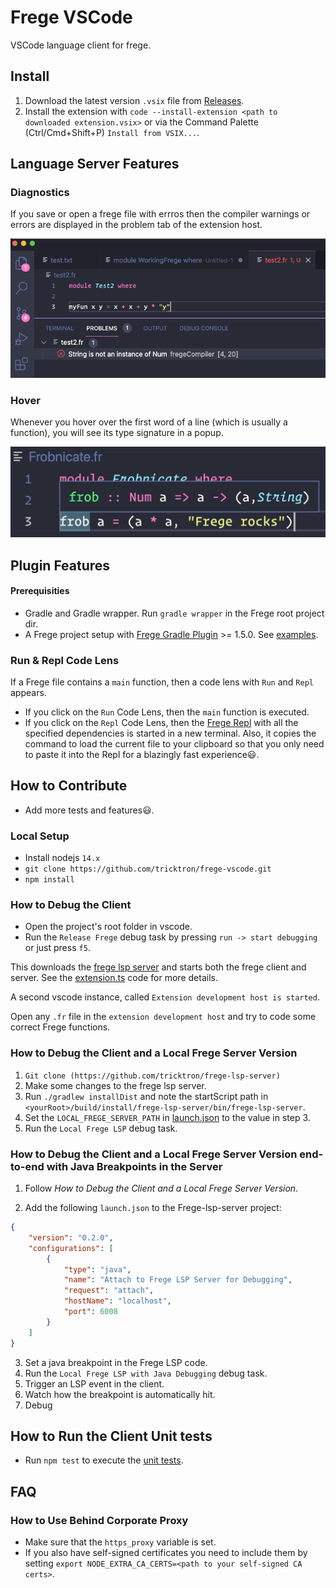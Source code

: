 # Frege VSCode
VSCode language client for frege.

## Install
1. Download the latest version `.vsix` file from [Releases](https://github.com/tricktron/frege-vscode/releases).
2. Install the extension with `code --install-extension <path to downloaded extension.vsix>` or via the Command Palette (Ctrl/Cmd+Shift+P) `Install from VSIX...`.

## Language Server Features

### Diagnostics
If you save or open a frege file with errros then the compiler warnings or errors are displayed in the problem tab of the extension host.

![diagnostics](.img/diagnostics.png)

### Hover

Whenever you hover over the first word of a line (which is usually a function), you will see its type signature in a popup.

![hover](.img/frob-hover.png)

## Plugin Features

#### Prerequisities

- Gradle and Gradle wrapper. Run `gradle wrapper` in the Frege root project dir.
- A Frege project setup with [Frege Gradle Plugin](https://github.com/tricktron/frege-gradle-plugin) >= 1.5.0. See [examples](./examples).

### Run & Repl Code Lens

If a Frege file contains a `main` function, then a code lens with `Run` and `Repl` appears.

- If you click on the `Run` Code Lens, then the `main` function is executed.
- If you click on the `Repl` Code Lens, then the [Frege Repl](https://github.com/Frege/frege-repl) with all the specified dependencies is started in a new terminal. Also, it copies the command to load the current file to your clipboard so that you only need to paste it into the Repl for a blazingly fast experience:smiley:.

## How to Contribute
- Add more tests and features:smiley:.

### Local Setup
- Install nodejs `14.x`
- `git clone https://github.com/tricktron/frege-vscode.git`
- `npm install`

### How to Debug the Client
- Open the project's root folder in vscode.
- Run the `Release Frege` debug task by pressing `run -> start debugging` or just press `f5`.

This downloads the [frege lsp server](https://github.com/tricktron/frege-lsp-server) and starts both the frege client and server. See the [extension.ts](src/extension.ts) code for more details.

A second vscode instance, called `Extension development host is started`.

Open any `.fr` file in the `extension development host` and try to code some correct Frege functions.

### How to Debug the Client and a Local Frege Server Version
1. `Git clone (https://github.com/tricktron/frege-lsp-server)`
2. Make some changes to the frege lsp server.
3. Run `./gradlew installDist` and note the
startScript path in `<yourRoot>/build/install/frege-lsp-server/bin/frege-lsp-server`.
4. Set the `LOCAL_FREGE_SERVER_PATH` in [launch.json](.vscode/launch.json) to the value in step 3.
5. Run the `Local Frege LSP` debug task.

### How to Debug the Client and a Local Frege Server Version end-to-end with Java Breakpoints in the Server
1. Follow *How to Debug the Client and a Local Frege Server Version*.

2. Add the following `launch.json` to the Frege-lsp-server project:
```json
{
	"version": "0.2.0",
	"configurations": [
		{
			"type": "java",
			"name": "Attach to Frege LSP Server for Debugging",
			"request": "attach",
			"hostName": "localhost",
			"port": 6008
		}
    ]
}
```
3. Set a java breakpoint in the Frege LSP code.
4. Run the `Local Frege LSP with Java Debugging` debug task.
5. Trigger an LSP event in the client.
6. Watch how the breakpoint is automatically hit.
7. Debug

## How to Run the Client Unit tests
- Run `npm test` to execute the [unit tests](test).

## FAQ
### How to Use Behind Corporate Proxy
- Make sure that the `https_proxy` variable is set.
- If you also have self-signed certificates you need to include them
  by setting `export NODE_EXTRA_CA_CERTS=<path to your self-signed CA certs>`.